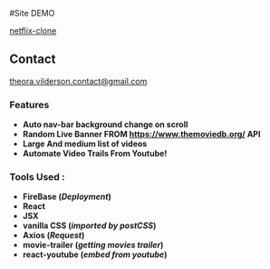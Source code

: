 
#Site DEMO

[netflix-clone](https://web-surface-clones.web.app/ "netflix-clone")


## Contact
<theora.vilderson.contact@gmail.com>


### Features

- **Auto nav-bar background change on scroll** 
- **Random Live Banner FROM <https://www.themoviedb.org/> API** 
- **Large And medium list of videos** 
- **Automate Video Trails From Youtube!** 



### Tools Used :
- **FireBase (*Deployment*)** 
- **React** 
- **JSX** 
- **vanilla CSS (*imported by postCSS*)**
- **Axios (*Request*)** 
- **movie-trailer (*getting movies trailer*)** 
- **react-youtube (*embed from youtube*)** 
